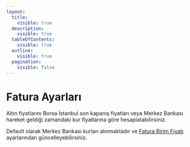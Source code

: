```yaml
---
layout:
  title:
    visible: true
  description:
    visible: true
  tableOfContents:
    visible: true
  outline:
    visible: true
  pagination:
    visible: false
---
```


# Fatura Ayarları

Altın fiyatlarını Borsa İstanbul son kapanış fiyatları veya Merkez Bankası hareket geldiği zamandaki kur fiyatlarına göre hesaplatabilirsiniz.

Default olarak Merkez Bankası kurları alınmaktadır ve [Fatura Birim Fiyatı](https://kilavuz.sarraf.pro/uygulama/admin/ayarlar#fatura-birim-fiyati) ayarlarından güncelleyebilirsiniz.
